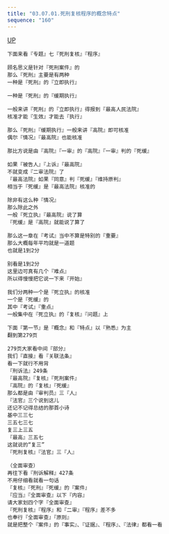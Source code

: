```yaml
---
title: "03.07.01.死刑复核程序的概念特点"
sequence: "160"
---
```


[UP](/law/criminal-procedure-law-index.html)

```text
下面来看『专题』七『死刑复核』『程序』
```

```text
顾名思义是针对『死刑案件』的
那么『死刑』主要是有两种
一种是『死刑』的『立即执行』
```

```text
一种是『死刑』的『缓期执行』
```

```text
一般来讲『死刑』的『立即执行』得报到『最高人民法院』
核准才能『生效』才能去『执行』
```

```text
那么『死刑』『缓期执行』一般来讲『高院』即可核准
偶尔『情况』『最高院』也能核准
```

```text
那比方说是由『高院』『一审』的『高院』『一审』判的『死缓』
```

```text
如果『被告人』『上诉』『最高院』
不就变成『二审法院』了
『最高法院』如果『同意』判『死缓』『维持原判』
相当于『死缓』是『最高法院』核准的
```

```text
除非有这么种『情况』
那么除此之外
一般『死立执』『最高院』说了算
『死缓』是『高院』就能说了算了
```

```text
那么这一章在『考试』当中不算是特别的『重要』
那么大概每年平均就是一道题
也就是1到2分
```

```text
别看是1到2分
这里边可真有几个『难点』
所以得慢慢把它说一下来『开始』
```

```text
我们分两种一个是『死立执』的核准
一个是『死缓』的
其中『考试』『重点』
一般集中在『死立执』的『复核』『问题』上
```

```text
下面『第一节』是『概念』和『特点』以『熟悉』为主
翻到第279页
```

```text
279页大家看中间『部分』
我们『直接』看『关联法条』
看一下就行不用背
『刑诉法』249条
『最高院』『复核』『死刑案件』
『高院』的『复核』『死缓』
那么都是由『审判员』三『人』
『法官』三个说到这儿
还记不记得总结的那首小诗
基中三三七
三五七三七
复三上三五
『最高』三五七
这就说的“复三” 
『死刑复核』『法官』三『人』
```

```text
（全面审查）
再往下看『刑诉解释』427条
不用仔细看就看一句话
『复核』『死刑』『死缓』的『案件』
『应当』『全面审查』以下『内容』
请大家划四个字『全面审查』
『死刑复核』『程序』和『二审』『程序』差不多
也奉行『全面审查』『原则』
就是把整个『案件』的『事实』、『证据』、『程序』、『法律』都看一看
```

